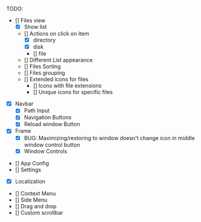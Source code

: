 TODO: 
- [] Files view
    - [x] Show list
    - [] Actions on click on item
        - [x] directory
        - [x] disk
        - [] file
    - [] Different List appearance
    - [] Files Sorting
    - [] Files grouping
    - [] Extended icons for files
        - [] Icons with file extensions
        - [] Unique icons for specific files
- [x] Navbar
    - [x] Path Input
    - [x] Navigation Buttons
    - [x] Reload window Button
- [x] Frame
    - [x] BUG: Maximizing/restoring to window doesn't change icon in middle window control button
    - [x] Window Controls
- [] App Config
- [] Settings
- [x] Localization
- [] Context Menu
- [] Side Menu
- [] Drag and drop
- [] Custom scrollbar